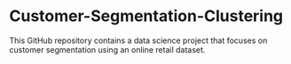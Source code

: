 # Customer-Segmentation-Clustering
This GitHub repository contains a data science project that focuses on customer segmentation using an online retail dataset.
